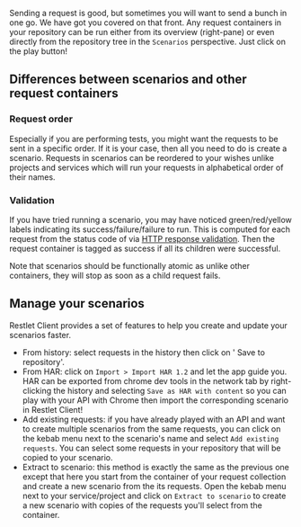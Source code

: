 Sending a request is good, but sometimes you will want to send a bunch in one go. We have got you covered on that front.
Any request containers in your repository can be run either from its overview (right-pane) or even directly from the 
repository tree in the `Scenarios` perspective. Just click on the play button!

## Differences between scenarios and other request containers

### Request order

Especially if you are performing tests, you might want the requests to be sent in a specific order. If it is your case, 
then all you need to do is create a scenario. Requests in scenarios can be reordered to your wishes unlike projects and
services which will run your requests in alphabetical order of their names.

### Validation

If you have tried running a scenario, you may have noticed green/red/yellow labels indicating its 
success/failure/failure to run. 
This is computed for each request from the status code of via [HTTP response validation](./validate-http-responses).
Then the request container is tagged as success if all its children were successful. 

Note that scenarios should be functionally atomic as unlike other containers, they will stop as soon as a child request 
fails.

## Manage your scenarios

Restlet Client provides a set of features to help you create and update your scenarios faster.

* From history: select requests in the history then click on '<i class="fa fa-database" aria-hidden="true"></i> Save 
to repository'.
* From HAR: click on `Import > Import HAR 1.2` and let the app guide you. HAR can be exported from chrome dev tools 
in the network tab by right-clicking the history and selecting `Save as HAR with content` so you can play with your 
API with Chrome then import the corresponding scenario in Restlet Client!
* Add existing requests: if you have already played with an API and want to create multiple scenarios from the same 
requests, you can click on the kebab menu next to the scenario's name and select `Add existing requests`. You can 
select some requests in your repository that will be copied to your scenario.
* Extract to scenario: this method is exactly the same as the previous one except that here you start from the 
container of your request collection and create a new scenario from the its requests. Open the kebab menu next to 
your service/project and click on `Extract to scenario` to create a new scenario with copies of the requests you'll 
select from the container.

